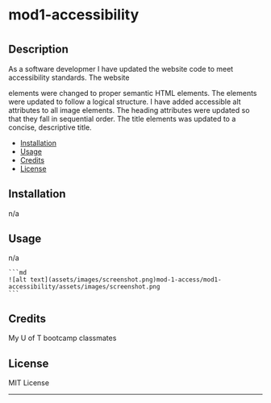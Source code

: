 # mod1-accessibility

# <Horiseon Website Accessibility Refactoring>

## Description

As a software developmer I have updated the  website code to meet accessibility standards. 
The website <div> elements were changed to proper semantic HTML elements. 
The elements were updated to follow a logical structure.
I have added accessible alt attributes to all image elements. 
The heading attributes were updated so that they fall in sequential order.
The title elements was updated to a concise, descriptive title.




- [Installation](#installation)
- [Usage](#usage)
- [Credits](#credits)
- [License](#license)

## Installation

n/a

## Usage

n/a

    ```md
    ![alt text](assets/images/screenshot.png)mod-1-access/mod1-accessibility/assets/images/screenshot.png
    ```

## Credits

My U of T bootcamp classmates

## License

MIT License

---

